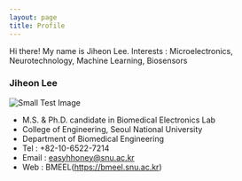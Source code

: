 ```yaml
---
layout: page
title: Profile
---
```


<p class="message">
  Hi there! My name is Jiheon Lee.
  Interests : Microelectronics, Neurotechnology, Machine Learning, Biosensors
</p>

### Jiheon Lee

![Small Test Image](https://unsplash.imgix.net/photo-1429371527702-1bfdc0eeea7d)

* M.S. & Ph.D. candidate in Biomedical Electronics Lab
* College of Engineering, Seoul National University
* Department of Biomedical Engineering
* Tel : +82-10-6522-7214
* Email : easyhhoney@snu.ac.kr
* Web : BMEEL(https://bmeel.snu.ac.kr)
